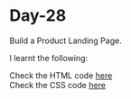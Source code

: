 # Day-28
Build a Product Landing Page.

I learnt the following:


Check the HTML code [here](./index.html)  
Check the CSS code [here](./styles.css)